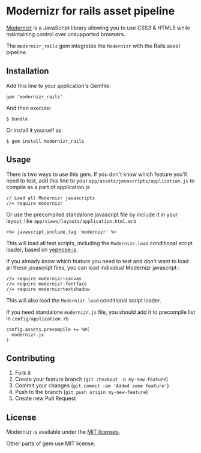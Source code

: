 # Modernizr for rails asset pipeline

[Modernizr](https://github.com/Modernizr/Modernizr) is a JavaScript library allowing you to use CSS3 & HTML5 while maintaining control over unsupported browsers.

The `modernizr_rails` gem integrates the `Modernizr` with the Rails asset pipeline.

## Installation

Add this line to your application's Gemfile:

    gem 'modernizr_rails'

And then execute:

    $ bundle

Or install it yourself as:

    $ gem install modernizr_rails

## Usage

There is two ways to use this gem. If you don't know which feature you'll need to test, add this line to your `app/assets/javascripts/application.js` to compile as a part of application.js

    // Load all Modernizr javascripts
    //= require modernizr

Or use the precompiled standalone javascript file by include it in your layout, like `app/views/layouts/application.html.erb`

    <%= javascript_include_tag 'modernizr' %>

This will load all test scripts, including the `Modernizr.load` conditional script loader, based on [yepnope.js](https://github.com/SlexAxton/yepnope.js).

If you already know which feature you need to test and don't want to load all these javascript files, you can load individual Modernizr javascript :

    //= require modernizr-canvas
    //= require modernizr-fontface
    //= require modernizrtextshadow

This will also load the `Modernizr.load` conditional script loader.

If you need standalone `modernizr.js` file, you should add it to precompile list in `config/application.rb`

    config.assets.precompile += %W(
      modernizr.js
    )

## Contributing

1. Fork it
2. Create your feature branch (`git checkout -b my-new-feature`)
3. Commit your changes (`git commit -am 'Added some feature'`)
4. Push to the branch (`git push origin my-new-feature`)
5. Create new Pull Request

## License

Modernizr is available under the [MIT licenses](http://www.modernizr.com/license/).

Other parts of gem use MIT license.
